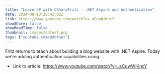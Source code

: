 ```yaml
---
title: "Learn C# with CSharpFritz - .NET Aspire and Authentication"
date: 2024-08-13T20:42:02Z
link: https://www.youtube.com/watch?v=_aCuwWiKncY
showShare: false
showReadTime: false
thumbnail: images/dotnet.png
tags: ["youtube.com/@dotnet"]
---
```

Fritz returns to teach about building a blog website with .NET Aspire. Today we're adding authentication capabilities using ...

- Link to article: https://www.youtube.com/watch?v=_aCuwWiKncY